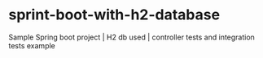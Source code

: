 # sprint-boot-with-h2-database
Sample Spring boot project | H2 db used | controller tests and integration tests example
